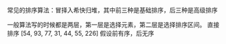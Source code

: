 
常见的排序算法：冒择入希快归堆，其中前三种是基础排序，后三种是高级排序

一般算法写的时候都是两层，第一层是选择元素，第二层是选择排序区间。
直接排序
[54, 93,     77, 31, 44, 55, 226]
假设前有序，后无序
<!--stackedit_data:
eyJoaXN0b3J5IjpbMTkwMjg3OTEzMl19
-->